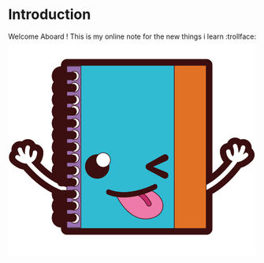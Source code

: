 # Introduction

Welcome Aboard !
	This is my online note for the new things i learn :trollface:
	![](../docs/images/funnynote.jpg)
